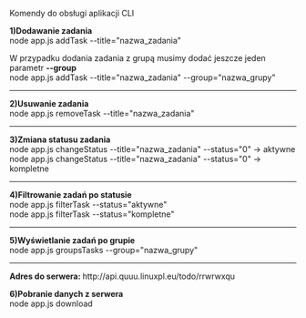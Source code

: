 Komendy do obsługi aplikacji CLI

<strong>1)Dodawanie zadania</strong><br />
node app.js addTask --title="nazwa_zadania"

W przypadku dodania zadania z grupą musimy dodać jeszcze jeden parametr <strong>--group</strong><br />
node app.js addTask --title="nazwa_zadania" --group="nazwa_grupy"

<hr />
<strong>2)Usuwanie zadania</strong><br />
node app.js removeTask --title="nazwa_zadania"
<hr />
<strong>3)Zmiana statusu zadania</strong><br />
node app.js changeStatus --title="nazwa_zadania" --status="0" -> aktywne<br />
node app.js changeStatus --title="nazwa_zadania" --status="0" -> kompletne
<hr />
<strong>4)Filtrowanie zadań po statusie</strong><br />
node app.js filterTask --status="aktywne"<br />
node app.js filterTask --status="kompletne"
<hr />
<strong>5)Wyświetlanie zadań po grupie</strong><br />
node app.js groupsTasks --group="nazwa_grupy"
<hr />
<strong>Adres do serwera: </strong>
http://api.quuu.linuxpl.eu/todo/rrwrwxqu

<strong>6)Pobranie danych z serwera</strong><br />
node app.js download
